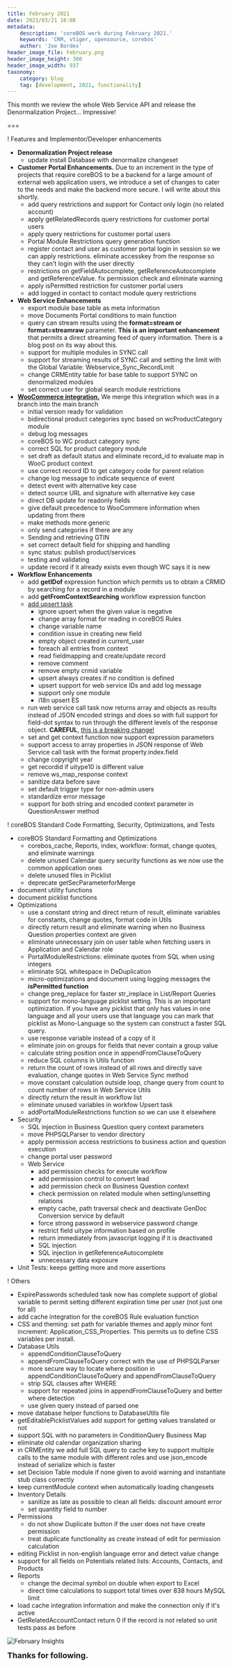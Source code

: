 ```yaml
---
title: February 2021
date: 2021/03/21 16:08
metadata:
    description: 'coreBOS work during February 2021.'
    keywords: 'CRM, vtiger, opensource, corebos'
    author: 'Joe Bordes'
header_image_file: February.png
header_image_height: 300
header_image_width: 937
taxonomy:
    category: blog
    tag: [development, 2021, functionality]
---
```


This month we review the whole Web Service API and release the Denormalization Project... Impressive!

===

 ! Features and Implementor/Developer enhancements

- **Denormalization Project release**
  - update install Database with denormalize changeset
- **Customer Portal Enhancements.** Due to an increment in the type of projects that require coreBOS to be a backend for a large amount of external web application users, we introduce a set of changes to cater to the needs and make the backend more secure. I will write about this shortly.
  - add query restrictions and support for Contact only login (no related account)
  - apply getRelatedRecords query restrictions for customer portal users
  - apply query restrictions for customer portal users
  - Portal Module Restrictions query generation function
  - register contact and user as customer portal login in session so we can apply restrictions. eliminate accesskey from the response so they can't login with the user directly
  - restrictions on getFieldAutocomplete, getReferenceAutocomplete and getReferenceValue. fix permission check and eliminate warning
  - apply isPermitted restriction for customer portal users
  - add logged in contact to contact module query restrictions
- **Web Service Enhancements**
  - export module base table as meta information
  - move Documents Portal conditions to main function
  - query can stream results using the **format=stream or format=streamraw** parameter. **This is an important enhancement** that permits a direct streaming feed of query information. There is a blog post on its way about this.
  - support for multiple modules in SYNC call
  - support for streaming results of SYNC call and setting the limit with the Global Variable: Webservice_Sync_RecordLimit
  - change CRMEntity table for base table to support SYNC on denormalized modules
  - set correct user for global search module restrictions
- **[WooCommerce integration.](../woocommerce)** We merge this integration which was in a branch into the main branch
  - initial version ready for validation
  - bidirectional product categories sync based on wcProductCategory module
  - debug log messages
  - coreBOS to WC product category sync
  - correct SQL for product category module
  - set draft as default status and eliminate record_id to evaluate map in WooC product context
  - use correct record ID to get category code for parent relation
  - change log message to indicate sequence of event
  - detect event with alternative key case
  - detect source URL and signature with alternative key case
  - direct DB update for readonly fields
  - give default precedence to WooCommere information when updating from there
  - make methods more generic
  - only send categories if there are any
  - Sending and retrieving GTIN
  - set correct default field for shipping and handling
  - sync status: publish product/services
  - testing and validating
  - update record if it already exists even though WC says it is new
- **Workflow Enhancements**
  - add **getIDof** expression function which permits us to obtain a CRMID by searching for a record in a module
  - add **getFromContextSearching** workflow expression function
  - [add upsert task](https://corebos.com/documentation/doku.php?id=en:upsert_workflows&noprocess=1)
      - ignore upsert when the given value is negative
      - change array format for reading in coreBOS Rules
      - change variable name
      - condition issue in creating new field
      - empty object created in current_user
      - foreach all entries from context
      - read fieldmapping and create/update record
      - remove comment
      - remove empty crmid variable
      - upsert always creates if no condition is defined
      - upsert support for web service IDs and add log message
      - support only one module
      - i18n upsert ES
  - run web service call task now returns array and objects as results instead of JSON encoded strings and does so with full support for field-dot syntax to run through the different levels of the response object. **CAREFUL**, [this is a breaking change!](../RunWSWFTaskChange)
  - set and get context function now support expression parameters
  - support access to array properties in JSON response of Web Service call task with the format property.index.field
  - change copyright year
  - get recordid if uitype10 is different value
  - remove ws_map_response context
  - sanitize data before save
  - set default trigger type for non-admin users
  - standardize error message
  - support for both string and encoded context parameter in QuestionAnswer method

<span></span>

 ! coreBOS Standard Code Formatting, Security, Optimizations, and Tests

- coreBOS Standard Formatting and Optimizations
  - corebos_cache, Reports, index, workflow: format, change quotes, and eliminate warnings
  - delete unused Calendar query security functions as we now use the common application ones
  - delete unused files in Picklist
  - deprecate getSecParameterforMerge
- document utility functions
- document picklist functions
- Optimizations
  - use a constant string and direct return of result, eliminate variables for constants, change quotes, format code in Utils
  - directly return result and eliminate warning when no Business Question properties context are given
  - eliminate unnecessary join on user table when fetching users in Application and Calendar role
  - PortalModuleRestrictions: eliminate quotes from SQL when using integers
  - eliminate SQL whitespace in DeDuplication
  - micro-optimizations and document using logging messages the **isPermitted function**
  - change preg_replace for faster str_ireplace in List/Report Queries
  - support for mono-language picklist setting. This is an important optimization. If you have any picklist that only has values in one language and all your users use that language you can mark that picklist as Mono-Language so the system can construct a faster SQL query.
  - use response variable instead of a copy of it
  - eliminate join on groups for fields that never contain a group value
  - calculate string position once in appendFromClauseToQuery
  - reduce SQL columns in Utils function
  - return the count of rows instead of all rows and directly save evaluation, change quotes in Web Service Sync method
  - move constant calculation outside loop, change query from count to count number of rows in Web Service Utils
  - directly return the result in workflow list
  - eliminate unused variables in workfow Upsert task
  - addPortalModuleRestrictions function so we can use it elsewhere
- Security
  - SQL injection in Business Question query context parameters
  - move PHPSQLParser to vendor directory
  - apply permission access restrictions to business action and question execution
  - change portal user password
  - Web Service
    - add permission checks for execute workflow
    - add permission control to convert lead
    - add permission check on Business Question context
    - check permission on related module when setting/unsetting relations
    - empty cache, path traversal check and deactivate GenDoc Conversion service by default
    - force strong password in webservice password change
    - restrict field uitype information based on profile
    - return immediately from javascript logging if it is deactivated
    - SQL injection
    - SQL injection in getReferenceAutocomplete
    - unnecessary data exposure
- Unit Tests: keeps getting more and more assertions

<span></span>

 ! Others

- ExpirePasswords scheduled task now has complete support of global variable to permit setting different expiration time per user (not just one for all)
- add cache integration for the coreBOS Rule evaluation function
- CSS and theming: set path for variable themes and apply minor font increment: Application_CSS_Properties. This permits us to define CSS variables per install.
- Database Utils
  - appendConditionClauseToQuery
  - appendFromClauseToQuery correct with the use of PHPSQLParser
  - more secure way to locate where position in appendConditionClauseToQuery and appendFromClauseToQuery
  - strip SQL clauses after WHERE
  - support for repeated joins in appendFromClauseToQuery and better where detection
  - use given query instead of parsed one
- move database helper functions to DatabaseUtils file
- getEditablePicklistValues add support for getting values translated or not
- support SQL with no parameters in ConditionQuery Business Map
- eliminate old calendar organization sharing
- in CRMEntity we add full SQL query to cache key to support multiple calls to the same module with different roles and use json_encode instead of serialize which is faster
- set Decision Table module if none given to avoid warning and instantiate stub class correctly
- keep currentModule context when automatically loading changesets
- Inventory Details
  - sanitize as late as possible to clean all fields: discount amount error
  - set quantity field to number
- Permissions
  - do not show Duplicate button if the user does not have create permission
  - treat duplicate functionality as create instead of edit for permission calculation
- editing Picklist in non-english language error and detect value change
- support for all fields on Potentials related lists: Accounts, Contacts, and Products
- Reports
  - change the decimal symbol on double when export to Excel
  - direct time calculations to support total times over 838 hours MySQL limit
- load cache integration information and make the connection only if it's active
- GetRelatedAccountContact return 0 if the record is not related so unit tests pass as before

<span></span>

![February Insights](corebosgithub2102.png)

**<span style="font-size:large">Thanks for following.</span>**
